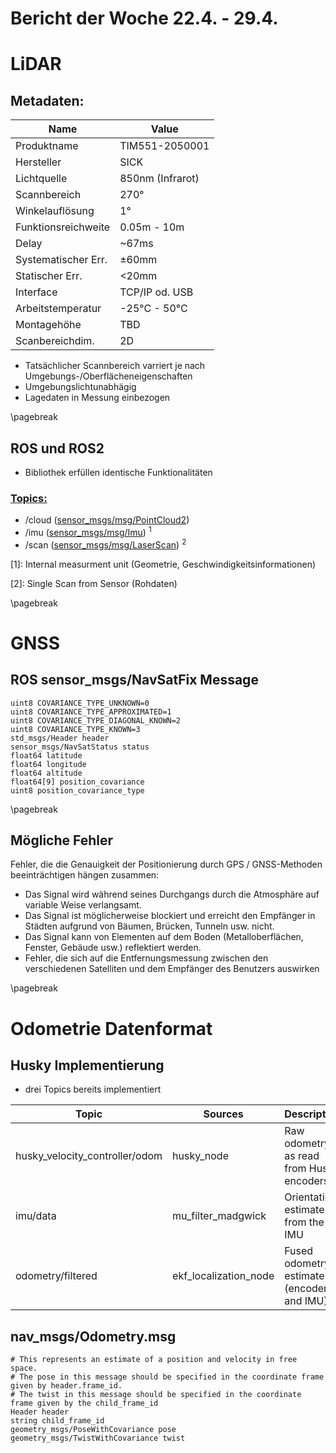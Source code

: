 # Bericht der Woche 22.4. - 29.4.

# LiDAR

## Metadaten:

| Name                | Value             |
| ------------------- | ----------------- |
| Produktname         | TIM551-2050001    |
| Hersteller          | SICK              |
| Lichtquelle         | 850nm (Infrarot)  |
| Scannbereich        | 270°              |
| Winkelauflösung     | 1°                |
| Funktionsreichweite | 0.05m - 10m       |
| Delay               | ~67ms             |
| Systematischer Err. | ±60mm             |
| Statischer Err.     | <20mm             |
| Interface           | TCP/IP od. USB    |
| Arbeitstemperatur   | -25°C - 50°C      |
| Montagehöhe         | TBD               |
| Scanbereichdim.     | 2D                |

* Tatsächlicher Scannbereich varriert je nach Umgebungs-/Oberflächeneigenschaften
* Umgebungslichtunabhägig
* Lagedaten in Messung einbezogen

\pagebreak
## ROS und ROS2 
* Bibliothek erfüllen identische Funktionalitäten
### <u>Topics:</u>
- /cloud ([sensor_msgs/msg/PointCloud2](http://docs.ros.org/en/noetic/api/sensor_msgs/html/msg/PointCloud2.html))
- /imu ([sensor_msgs/msg/Imu](http://docs.ros.org/en/melodic/api/sensor_msgs/html/msg/Imu.html)) <sup>1</sup>
- /scan ([sensor_msgs/msg/LaserScan](http://docs.ros.org/en/melodic/api/sensor_msgs/html/msg/LaserScan.html)) <sup>2</sup>

[1]: Internal measurment unit (Geometrie, Geschwindigkeitsinformationen)

[2]: Single Scan from Sensor (Rohdaten)

\pagebreak

# GNSS
## ROS sensor_msgs/NavSatFix Message

```
uint8 COVARIANCE_TYPE_UNKNOWN=0
uint8 COVARIANCE_TYPE_APPROXIMATED=1
uint8 COVARIANCE_TYPE_DIAGONAL_KNOWN=2
uint8 COVARIANCE_TYPE_KNOWN=3
std_msgs/Header header
sensor_msgs/NavSatStatus status
float64 latitude
float64 longitude
float64 altitude
float64[9] position_covariance
uint8 position_covariance_type
```
\pagebreak

## Mögliche Fehler
Fehler, die die Genauigkeit der Positionierung durch GPS / GNSS-Methoden beeinträchtigen hängen zusammen:

* Das Signal wird während seines Durchgangs durch die Atmosphäre auf variable Weise verlangsamt.
* Das Signal ist möglicherweise blockiert und erreicht den Empfänger in Städten aufgrund von Bäumen, Brücken, Tunneln usw. nicht.
* Das Signal kann von Elementen auf dem Boden (Metalloberflächen, Fenster, Gebäude usw.) reflektiert werden.
* Fehler, die sich auf die Entfernungsmessung zwischen den verschiedenen Satelliten und dem Empfänger des Benutzers auswirken

\pagebreak

# Odometrie Datenformat

## Husky Implementierung

* drei Topics bereits implementiert

|Topic                         | Sources               | Description                               |
|------------------------------|-----------------------|-------------------------------------------|
|husky_velocity_controller/odom| husky_node            | Raw odometry as read from Husky encoders  |
|imu/data                      |	mu_filter_madgwick | Orientation estimate from the IMU         |
| odometry/filtered            | ekf_localization_node | Fused odometry estimate (encoders and IMU)|


## nav_msgs/Odometry.msg
```
# This represents an estimate of a position and velocity in free space.  
# The pose in this message should be specified in the coordinate frame given by header.frame_id.
# The twist in this message should be specified in the coordinate frame given by the child_frame_id
Header header
string child_frame_id
geometry_msgs/PoseWithCovariance pose
geometry_msgs/TwistWithCovariance twist
```
